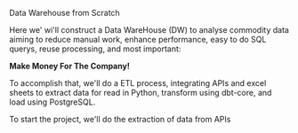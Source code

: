 Data Warehouse from Scratch

Here we' wi'll construct a Data WareHouse (DW) to analyse commodity data aiming to reduce manual work, enhance performance, easy to do SQL querys, reuse processing, and most important: 

**Make Money For The Company!**

To accomplish that, we'll do a ETL process, integrating APIs and excel sheets to extract data for read in Python, transform using dbt-core, and load using PostgreSQL.

To start the project, we'll do the extraction of data from APIs